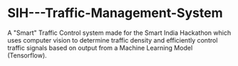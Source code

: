 # SIH---Traffic-Management-System
A "Smart" Traffic Control system made for the Smart India Hackathon which uses computer vision to determine traffic density and efficiently control traffic signals based on output from a Machine Learning Model (Tensorflow).

